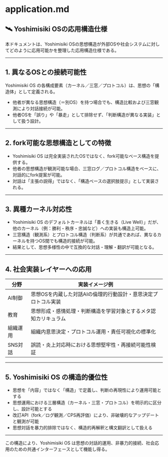 
# application.md

## 🛰 Yoshimisiki OSの応用構造仕様

本ドキュメントは、Yoshimisiki OSの思想構造が外部OSや社会システムに対してどのように応用可能かを整理した応用構造仕様である。

---

## 1. 異なるOSとの接続可能性

Yoshimisiki OS の各構成要素（カーネル／三窓／プロトコル）は、思想の「構造体」として定義される。

- 他者が異なる思想構造（＝別OS）を持つ場合でも、構造比較および三窓観測により対話接続が可能。
- 他者OSを「誤り」や「暴走」として排除せず、「判断構造が異なる実装」として扱う設計。

---

## 2. fork可能な思想構造としての特徴

- Yoshimisiki OS は完全実装されたOSではなく、fork可能なベース構造を提供する。
- 他者の思想構造が観測可能な場合、三窓ログ／プロトコル構造をベースに、対話的にfork提案が可能。
- 対話は「主張の説得」ではなく、「構造ベースの選択肢提示」として実装される。

---

## 3. 異種カーネル対応性

- Yoshimisiki OS のデフォルトカーネルは「善く生きる（Live Well）」だが、他のカーネル（例：勝利・秩序・忠誠など）への実装も構造上可能。
- 三窓構造（観測系）とプロトコル構造（判断系）が共通であれば、異なるカーネルを持つOS間でも構造的接続が可能。
- 結果として、思想多様性の中で互換的な対話・理解・翻訳が可能となる。

---

## 4. 社会実装レイヤーへの応用

| 分野       | 実装イメージ例 |
|------------|----------------|
| AI制御     | 思想OSを内蔵した対話AIの倫理的行動設計・意思決定プロトコル実装 |
| 教育       | 思想形成・感情処理・判断構造を学習対象とするメタ認知カリキュラム |
| 組織運用   | 組織内意思決定・プロトコル運用・責任可視化の標準化 |
| SNS対話    | 誤読・炎上対応時における思想堅牢性・再接続可能性検証 |

---

## 5. Yoshimisiki OS の構造的優位性

- 思想を「内容」ではなく「構造」で定義し、判断の再現性により運用可能とする
- 思想運用における三層構造（カーネル・三窓・プロトコル）を明示的に区分し、設計可能とする
- 改訂API（fork／ログ観測／CPS再評価）により、非破壊的なアップデートと観測が可能
- 思想対話を暴力的排除ではなく、構造的再解釈と構文翻訳として扱える

---

この構造により、Yoshimisiki OS は思想の対話的運用、非暴力的接続、社会応用のための共通インターフェースとして機能し得る。
